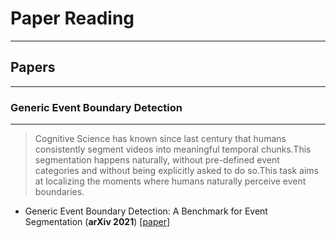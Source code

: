# Paper Reading
-----------------------------------------------------------

## Papers
------------------------------------------------------------
###  Generic Event Boundary Detection
------------------------------------------------------------
>Cognitive Science has known since last century that humans consistently segment videos into meaningful temporal chunks.This segmentation happens naturally, without pre-defined event categories and without being explicitly asked to do so.This task aims at localizing the moments where humans naturally perceive event boundaries.
- Generic Event Boundary Detection: A Benchmark for Event Segmentation (**arXiv 2021**)  [[paper](https://arxiv.org/pdf/2101.10511.pdf)]
